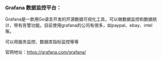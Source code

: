 ### Grafana 数据监控平台：

Grafana是一款用Go语言开发的开源数据可视化工具，可以做数据监控和数据统计，带有告警功能。目前使用grafana的公司有很多，如paypal、ebay、intel等。

可以用服务监控、数据库指标监控等等

官网地址：https://grafana.com/grafana/

